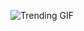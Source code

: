 
<!-- GIF_SECTION -->
![Trending GIF](https://media1.giphy.com/media/v1.Y2lkPThiYjIxNzcyYXR6ODcxbmcyc2VuZ2U5NDAxb3lqd2RoanMwaGozM2toc2xjejVpZyZlcD12MV9naWZzX3NlYXJjaCZjdD1n/YYKoJL28YtscdUTGWA/giphy.gif)
<!-- END_GIF_SECTION -->
